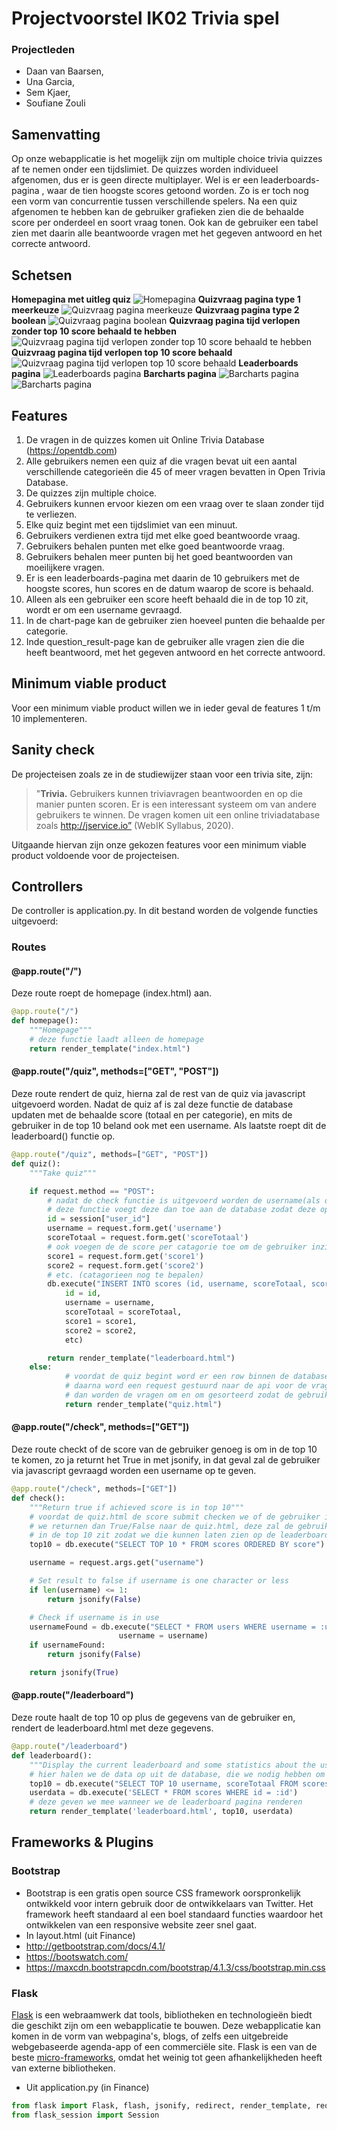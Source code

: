 # Projectvoorstel IK02 Trivia spel
### Projectleden 
* Daan van Baarsen, 
* Una Garcia, 
* Sem Kjaer, 
* Soufiane Zouli

## Samenvatting
Op onze webapplicatie is het mogelijk zijn om  multiple choice trivia quizzes af te nemen onder een tijdslimiet. De quizzes worden individueel afgenomen, dus er is geen directe multiplayer. Wel is er een leaderboards-pagina , waar de tien hoogste scores getoond worden. Zo is er toch nog een vorm van concurrentie tussen verschillende spelers. Na een quiz afgenomen te hebben kan de gebruiker grafieken zien die de behaalde score per onderdeel en soort vraag tonen. Ook kan de gebruiker een tabel zien met daarin alle beantwoorde vragen met het gegeven antwoord en het correcte antwoord.

## Schetsen
**Homepagina met uitleg quiz**
![Homepagina](https://i.imgur.com/I1EepTC.png)
**Quizvraag pagina type 1 meerkeuze**
![Quizvraag pagina meerkeuze](https://i.imgur.com/gobQsLO.png)
**Quizvraag pagina type 2 boolean**
![Quizvraag pagina boolean](https://i.imgur.com/ATSs2sh.png)
**Quizvraag pagina tijd verlopen zonder top 10 score behaald te hebben**
![Quizvraag pagina tijd verlopen zonder top 10 score behaald te hebben](https://i.imgur.com/2KWoOco.png)
**Quizvraag pagina tijd verlopen top 10 score behaald**
![Quizvraag pagina tijd verlopen top 10 score behaald](https://i.imgur.com/oSkyIT5.png)
**Leaderboards pagina**
![Leaderboards pagina](https://i.imgur.com/cyqAbDQ.png)
**Barcharts pagina**
![Barcharts pagina](https://i.imgur.com/IIAyq8s.png)![Barcharts pagina](https://i.imgur.com/5zJP0vX.png)
## Features
1. De vragen in de quizzes komen uit Online Trivia Database (https://opentdb.com)
2. Alle gebruikers nemen een quiz af die vragen bevat uit een aantal verschillende categorieën die 45 of meer vragen bevatten in Open Trivia Database.
3. De quizzes zijn multiple choice.
4. Gebruikers kunnen ervoor kiezen om een vraag over te slaan zonder tijd te verliezen.
5. Elke quiz begint met een tijdslimiet van een minuut.
6. Gebruikers verdienen extra tijd met elke goed beantwoorde vraag.
7. Gebruikers behalen punten met elke goed beantwoorde vraag.
8. Gebruikers behalen meer punten bij het goed beantwoorden van moeilijkere vragen.
9. Er is een leaderboards-pagina met daarin de 10 gebruikers met de hoogste scores, hun scores en de datum waarop de score is behaald.
10. Alleen als een gebruiker een score heeft behaald die in de top 10 zit, wordt er om een username gevraagd.
11. In de chart-page kan de gebruiker zien hoeveel punten die behaalde per categorie.
12. Inde question_result-page kan de gebruiker alle vragen zien die die heeft beantwoord, met het gegeven antwoord en het correcte antwoord.


## Minimum viable product
Voor een minimum viable product willen we in ieder geval de features 1 t/m 10 implementeren.

## Sanity check
De projecteisen zoals ze in de studiewijzer staan voor een trivia site, zijn: 
>"**Trivia.** Gebruikers kunnen triviavragen beantwoorden en op die manier punten scoren. Er is een interessant systeem om van andere gebruikers te winnen. De vragen komen uit een online triviadatabase zoals http://jservice.io” (WebIK Syllabus, 2020). 

Uitgaande hiervan zijn onze gekozen features voor een minimum viable product voldoende voor de projecteisen.

## Controllers
De controller is application.py. In dit bestand worden de volgende functies uitgevoerd:
###  Routes
#### @app.route("/")
Deze route roept de homepage (index.html) aan.
```py
@app.route("/")
def homepage():
    """Homepage"""
    # deze functie laadt alleen de homepage
    return render_template("index.html")
```
#### @app.route("/quiz", methods=["GET", "POST"])
Deze route rendert de quiz, hierna zal de rest van de quiz via javascript uitgevoerd worden. Nadat de quiz af is zal deze functie de database updaten met de behaalde score (totaal en per categorie), en mits de gebruiker in de top 10 beland ook met een username. Als laatste roept dit de leaderboard() functie op.
```py
@app.route("/quiz", methods=["GET", "POST"])
def quiz():
    """Take quiz"""

    if request.method == "POST":
        # nadat de check functie is uitgevoerd worden de username(als de gebruiker in de top 10 zit) en de score gesubmit
        # deze functie voegt deze dan toe aan de database zodat deze op de leaderboard weergegeven kunnen worden
        id = session["user_id"]
        username = request.form.get('username')
        scoreTotaal = request.form.get('scoreTotaal')
        # ook voegen de de score per catagorie toe om de gebruiker inzicht te gevenen in zijn prestaties per catagorie
        score1 = request.form.get('score1')
        score2 = request.form.get('score2')
        # etc. (catagorieen nog te bepalen)
        db.execute("INSERT INTO scores (id, username, scoreTotaal, score1, score2, etc., date) VALUES (:sessionid, :username, :score)",
            id = id,
            username = username,
            scoreTotaal = scoreTotaal,
            score1 = score1,
            score2 = score2,
            etc)

        return render_template("leaderboard.html")
	else:
	        # voordat de quiz begint word er een row binnen de database met daarin een user id aangemaakt voor de gebruiker
	        # daarna word een request gestuurd naar de api voor de vragen die in de quiz moeten komen (50 per categorie, 5 categorieen)
	        # dan worden de vragen om en om gesorteerd zodat de gebruiker ongeveer hetzelfde aantal vragen uit elke categorie krijgt
	        return render_template("quiz.html")
```
#### @app.route("/check", methods=["GET"])
Deze route checkt of de score van de gebruiker genoeg is om in de top 10 te komen, zo ja returnt het True in met jsonify, in dat geval zal de gebruiker via javascript gevraagd worden een username op te geven.
```py
@app.route("/check", methods=["GET"])
def check():
    """Return true if achieved score is in top 10"""
    # voordat de quiz.html de score submit checken we of de gebruiker in de top 10 van gebruikers zit
    # we returnen dan True/False naar de quiz.html, deze zal de gebruiker om een naam vragen als hij
    # in de top 10 zit zodat we die kunnen laten zien op de leaderboard en anders een pop up geven dat de quiz voorbij is
    top10 = db.execute("SELECT TOP 10 * FROM scores ORDERED BY score")

    username = request.args.get("username")

    # Set result to false if username is one character or less
    if len(username) <= 1:
        return jsonify(False)

    # Check if username is in use
    usernameFound = db.execute("SELECT * FROM users WHERE username = :username",
                        username = username)
    if usernameFound:
        return jsonify(False)

    return jsonify(True)
```

#### @app.route("/leaderboard")
Deze route haalt de top 10 op plus de gegevens van de gebruiker en, rendert de leaderboard.html met deze gegevens.
```py
@app.route("/leaderboard")
def leaderboard():
    """Display the current leaderboard and some statistics about the users performance"""
    # hier halen we de data op uit de database, die we nodig hebben om de leaderboard en de statistieken te laten zien
    top10 = db.execute("SELECT TOP 10 username, scoreTotaal FROM scores ORDERED BY score")
    userdata = db.execute('SELECT * FROM scores WHERE id = :id')
    # deze geven we mee wanneer we de leaderboard pagina renderen
    return render_template('leaderboard.html', top10, userdata)
```

## Frameworks & Plugins

### Bootstrap
 - Bootstrap is een gratis open source CSS framework oorspronkelijk ontwikkeld voor intern gebruik door de ontwikkelaars van Twitter. Het framework heeft standaard al een boel standaard functies waardoor het ontwikkelen van een responsive website zeer snel gaat.
 - In layout.html (uit Finance)
 - http://getbootstrap.com/docs/4.1/
 - https://bootswatch.com/
 - https://maxcdn.bootstrapcdn.com/bootstrap/4.1.3/css/bootstrap.min.css
 
### Flask

[Flask](https://flask.palletsprojects.com/) is een webraamwerk dat tools, bibliotheken en technologieën biedt die geschikt zijn om een webapplicatie te bouwen. Deze webapplicatie kan komen in de vorm van webpagina's, blogs, of zelfs een uitgebreide webgebaseerde agenda-app of een commerciële site.
Flask is een van de beste [micro-frameworks](https://en.wikipedia.org/wiki/Microframework), omdat het weinig tot geen afhankelijkheden heeft van externe bibliotheken.

- Uit application.py (in Finance)
```python
from flask import Flask, flash, jsonify, redirect, render_template, request, session
from flask_session import Session
```

<!--stackedit_data:
eyJoaXN0b3J5IjpbNjMwNTY0MTQyLDE3NTAyODUzMywtMzU0Nz
A4MzcwLC0xMjgxMjE3MDMsLTEyNTY3NjAxOCwtNjEwMjAyNjU4
LC0xMjU1MjY5OTA3LDEyODYwNDc4MDYsLTE3Mjg0MDY2ODcsLT
EwMTQ1NDkwNywtMTk2NDQ2NzYwMiwtNjEzMTkyMDE4LDQwNDk2
ODE2MF19
-->